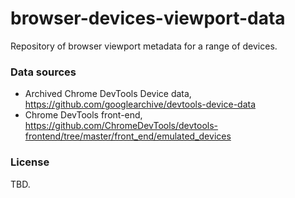 # browser-devices-viewport-data

Repository of browser viewport metadata for a range of devices.

### Data sources
- Archived Chrome DevTools Device data, https://github.com/googlearchive/devtools-device-data
- Chrome DevTools front-end, https://github.com/ChromeDevTools/devtools-frontend/tree/master/front_end/emulated_devices

### License

TBD.
